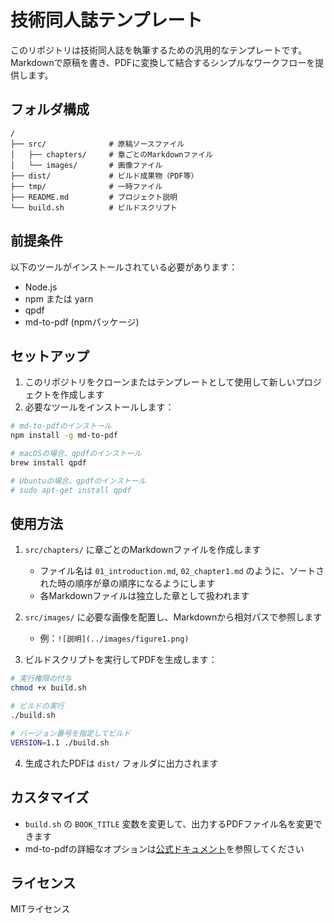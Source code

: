 # 技術同人誌テンプレート

このリポジトリは技術同人誌を執筆するための汎用的なテンプレートです。Markdownで原稿を書き、PDFに変換して結合するシンプルなワークフローを提供します。

## フォルダ構成

```
/
├── src/              # 原稿ソースファイル
│   ├── chapters/     # 章ごとのMarkdownファイル
│   └── images/       # 画像ファイル
├── dist/             # ビルド成果物（PDF等）
├── tmp/              # 一時ファイル
├── README.md         # プロジェクト説明
└── build.sh          # ビルドスクリプト
```

## 前提条件

以下のツールがインストールされている必要があります：

- Node.js
- npm または yarn
- qpdf
- md-to-pdf (npmパッケージ)

## セットアップ

1. このリポジトリをクローンまたはテンプレートとして使用して新しいプロジェクトを作成します
2. 必要なツールをインストールします：

```bash
# md-to-pdfのインストール
npm install -g md-to-pdf

# macOSの場合、qpdfのインストール
brew install qpdf

# Ubuntuの場合、qpdfのインストール
# sudo apt-get install qpdf
```

## 使用方法

1. `src/chapters/` に章ごとのMarkdownファイルを作成します
   - ファイル名は `01_introduction.md`, `02_chapter1.md` のように、ソートされた時の順序が章の順序になるようにします
   - 各Markdownファイルは独立した章として扱われます

2. `src/images/` に必要な画像を配置し、Markdownから相対パスで参照します
   - 例：`![説明](../images/figure1.png)`

3. ビルドスクリプトを実行してPDFを生成します：

```bash
# 実行権限の付与
chmod +x build.sh

# ビルドの実行
./build.sh

# バージョン番号を指定してビルド
VERSION=1.1 ./build.sh
```

4. 生成されたPDFは `dist/` フォルダに出力されます

## カスタマイズ

- `build.sh` の `BOOK_TITLE` 変数を変更して、出力するPDFファイル名を変更できます
- md-to-pdfの詳細なオプションは[公式ドキュメント](https://github.com/simonhaenisch/md-to-pdf)を参照してください

## ライセンス

MITライセンス
